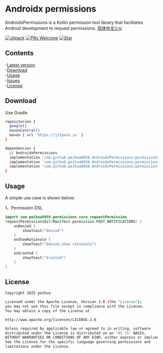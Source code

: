 # Androidx permissions
AndroidxPermissions is a Kotlin permission tool library that facilitates Android development to request permissions.
[简体中文🇨🇳](README.md)

[![Jitpack](https://jitpack.io/v/peihua8858/AndroidxPermissions.svg)](https://github.com/peihua8858)
[![PRs Welcome](https://img.shields.io/badge/PRs-Welcome-brightgreen.svg)](https://github.com/peihua8858)
[![Star](https://img.shields.io/github/stars/peihua8858/AndroidxPermissions.svg)](https://github.com/peihua8858/AndroidxPermissions)


## Contents
-[Latest version](https://github.com/peihua8858/AndroidxPermissions/releases/tag/1.1.1-beta32)<br>
-[Download](#Download)<br>
-[Usage](#Usage)<br>
-[Issues](https://github.com/peihua8858/PictureSelector/wiki/%E5%A6%82%E4%BD%95%E6%8F%90Issues%3F)<br>
-[License](#License)<br>


## Download

Use Gradle

```sh
repositories {
  google()
  mavenCentral()
  maven { url 'https://jitpack.io' }
}

dependencies {
  // AndroidxPermissions
  implementation 'com.github.peihua8858.AndroidxPermissions:permissions-core:${latestVersion}'
  implementation 'com.github.peihua8858.AndroidxPermissions:permissions-fragment:${latestVersion}'
  implementation 'com.github.peihua8858.AndroidxPermissions:permissions-compose:${latestVersion}'
}
```
## Usage

A simple use case is shown below:

1、Permission DSL
```kotlin
import com.peihua8858.permissions.core.requestPermission
requestPermissionsDsl(Manifest.permission.POST_NOTIFICATIONS) {
    onDenied {
        showToast("Denied")
    }
    onShowRationale {
        showToast("Denied,show rationale")
    }
    onGranted {
        showToast("Granted")
    }
}
```
## License

```sh
Copyright 2025 peihua

Licensed under the Apache License, Version 2.0 (the "License");
you may not use this file except in compliance with the License.
You may obtain a copy of the License at

http://www.apache.org/licenses/LICENSE-2.0

Unless required by applicable law or agreed to in writing, software
distributed under the License is distributed on an "AS IS" BASIS,
WITHOUT WARRANTIES OR CONDITIONS OF ANY KIND, either express or implied.
See the License for the specific language governing permissions and
limitations under the License.
```
